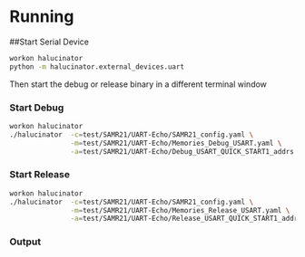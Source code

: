 # Running

##Start Serial Device

```bash
workon halucinator
python -m halucinator.external_devices.uart
```

Then start the debug or release binary in a different terminal window

### Start Debug
```bash
workon halucinator
./halucinator  -c=test/SAMR21/UART-Echo/SAMR21_config.yaml \
               -m=test/SAMR21/UART-Echo/Memories_Debug_USART.yaml \
               -a=test/SAMR21/UART-Echo/Debug_USART_QUICK_START1_addrs.yaml
```

### Start Release
```bash
workon halucinator
./halucinator  -c=test/SAMR21/UART-Echo/SAMR21_config.yaml \
               -m=test/SAMR21/UART-Echo/Memories_Release_USART.yaml \
               -a=test/SAMR21/UART-Echo/Release_USART_QUICK_START1_addrs.yaml
```

### Output
